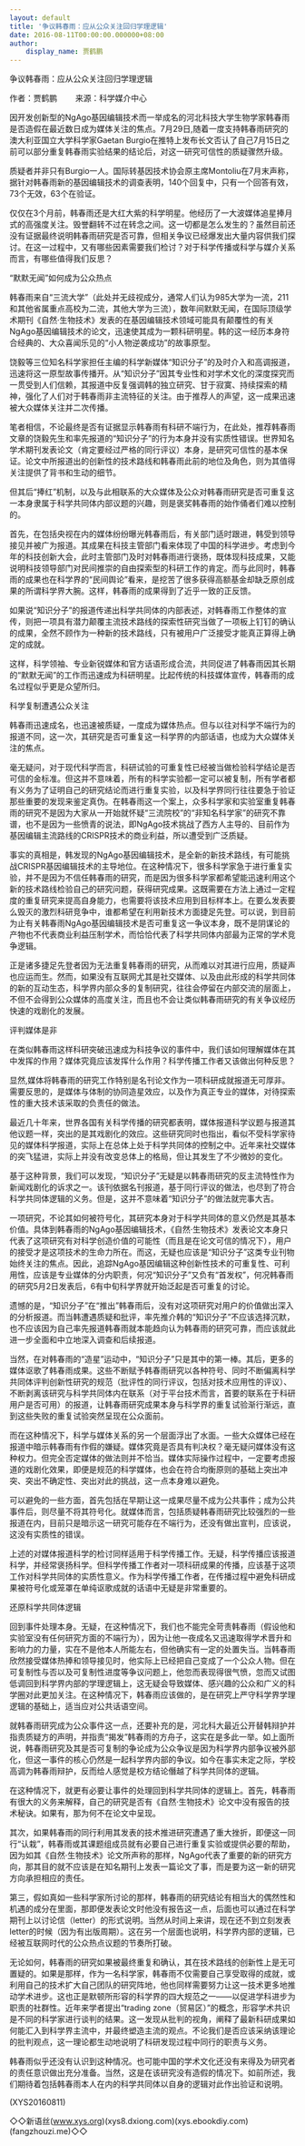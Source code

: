 ```yaml
---
layout: default
title: '争议韩春雨：应从公众关注回归学理逻辑'
date: 2016-08-11T00:00:00.000000+08:00
author:
    display_name: 贾鹤鹏
---
```


争议韩春雨：应从公众关注回归学理逻辑

作者：贾鹤鹏 　　来源：科学媒介中心

因开发创新型的NgAgo基因编辑技术而一举成名的河北科技大学生物学家韩春雨是否造假在最近数日成为媒体关注的焦点。7月29日,随着一度支持韩春雨研究的澳大利亚国立大学科学家Gaetan Burgio在推特上发布长文否认了自己7月15日之前可以部分重复韩春雨实验结果的结论后，对这一研究可信性的质疑骤然升级。

质疑者并非只有Burgio一人。国际转基因技术协会原主席Montoliu在7月末声称，据针对韩春雨新的基因编辑技术的调查表明，140个回复中，只有一个回答有效，73个无效，63个在验证。

仅仅在3个月前，韩春雨还是大红大紫的科学明星。他经历了一大波媒体追星捧月式的高强度关注。毁誉翻转不过在转念之间。这一切都是怎么发生的？虽然目前还没有证据最终说明韩春雨研究是否可靠，但相关争议已经爆发出大量内容供我们探讨。在这一过程中，又有哪些因素需要我们检讨？对于科学传播或科学与媒介关系而言，有哪些值得我们反思？

“默默无闻”如何成为公众热点

韩春雨来自“三流大学”（此处并无歧视成分，通常人们认为985大学为一流，211和其他省属重点高校为二流，其他大学为三流），数年间默默无闻，在国际顶级学术期刊《自然·生物技术》发表的在基因编辑技术领域可能具有颠覆性的有关NgAgo基因编辑技术的论文，迅速使其成为一颗科研明星。韩的这一经历本身符合经典的、大众喜闻乐见的“小人物逆袭成功”的故事原型。

饶毅等三位知名科学家担任主编的科学新媒体“知识分子”的及时介入和高调报道，迅速将这一原型故事传播开。从“知识分子”因其专业性和对学术文化的深度探究而一贯受到人们信赖，其报道中反复强调韩的独立研究、甘于寂寞、持续探索的精神，强化了人们对于韩春雨非主流特征的关注。由于推荐人的声望，这一成果迅速被大众媒体关注并二次传播。

笔者相信，不论最终是否有证据显示韩春雨有科研不端行为，在此处，推荐韩春雨文章的饶毅先生和率先报道的“知识分子”的行为本身并没有实质性错误。世界知名学术期刊发表论文（肯定要经过严格的同行评议）本身，是研究可信性的基本保证。论文中所报道出的创新性的技术路线和韩春雨此前的地位及角色，则为其值得关注提供了背书和生动的细节。

但其后“捧红”机制，以及与此相联系的大众媒体及公众对韩春雨研究是否可重复这一本身隶属于科学共同体内部议题的兴趣，则是褒奖韩春雨的始作俑者们难以控制的。

首先，在包括央视在内的媒体纷纷曝光韩春雨后，有关部门适时跟进，韩受到领导接见并被广为报道。其成果在科技主管部门看来体现了中国的科学进步。考虑到今年的科技创新大会，此时主管部门及时对韩春雨进行褒扬，既体现科技成果，又能说明科技领导部门对民间推崇的自由探索型的科研工作的肯定。而与此同时，韩春雨的成果也在科学界的“民间舆论”看来，是挖苦了很多获得高额基金却缺乏原创成果的所谓科学界大腕。这样，韩春雨的成果得到了近乎一致的正反馈。

如果说“知识分子”的报道传递出科学共同体的内部表述，对韩春雨工作整体的宣传，则把一项具有潜力颠覆主流技术路线的探索性研究当做了一项板上钉钉的确认的成果，全然不顾作为一种新的技术路线，只有被用户广泛接受才能真正算得上确定的成就。

这样，科学领袖、专业新锐媒体和官方话语形成合流，共同促进了韩春雨因其长期的“默默无闻”的工作而迅速成为科研明星。比起传统的科技媒体宣传，韩春雨的成名过程似乎更是众望所归。

科学复制遭遇公众关注

韩春雨迅速成名，也迅速被质疑，一度成为媒体热点。但与以往对科学不端行为的报道不同，这一次，其研究是否可重复这一科学界的内部话语，也成为大众媒体关注的焦点。

毫无疑问，对于现代科学而言，科研试验的可重复性已经被当做检验科学结论是否可信的金标准。但这并不意味着，所有的科学实验都一定可以被复制，所有学者都有义务为了证明自己的研究结论而进行重复实验，以及科学界同行往往要急于验证那些重要的发现来鉴定真伪。在韩春雨这一个案上，众多科学家和实验室重复韩春雨的研究不是因为大家从一开始就怀疑“三流院校”的“非知名科学家”的研究不靠谱，也不是因为一些愤青的说法，即NgAgo技术挑战了西方人主导的、目前作为基因编辑主流路线的CRISPR技术的商业利益，所以遭受到广泛质疑。

事实的真相是，韩发现的NgAgo基因编辑技术，是全新的新技术路线，有可能挑战CRISPR基因编辑技术的主导地位。在这种情况下，很多科学家急于进行重复实验，并不是因为不信任韩春雨的研究，而是因为很多科学家都希望能迅速利用这个新的技术路线检验自己的研究问题，获得研究成果。这既需要在方法上通过一定程度的重复研究来提高自身能力，也需要将该技术应用到目标样本上。在要么发表要么毁灭的激烈科研竞争中，谁都希望在利用新技术方面捷足先登。可以说，到目前为止有关韩春雨NgAgo基因编辑技术是否可重复这一争议本身，既不是阴谋论的产物也不代表商业利益压制学术，而恰恰代表了科学共同体内部最为正常的学术竞争逻辑。

正是诸多捷足先登者因为无法重复韩春雨的研究，从而难以对其进行应用，质疑声也应运而生。然而，如果没有互联网尤其是社交媒体、以及由此形成的科学共同体的新的互动生态，科学界内部众多的复制研究，往往会停留在内部交流的层面上，不但不会得到公众媒体的高度关注，而且也不会让类似韩春雨研究的有关争议经历快速的戏剧化的发展。

评判媒体是非

在类似韩春雨这样科研突破迅速成为科技争议的事件中，我们该如何理解媒体在其中发挥的作用？媒体究竟应该发挥什么作用？科学传播工作者又该做出何种反思？

显然,媒体将韩春雨的研究工作特别是名刊论文作为一项科研成就报道无可厚非。需要反思的，是媒体与体制的协同造星效应，以及作为真正专业的媒体，对待探索性的重大技术该采取的负责任的做法。

最近几十年来，世界各国有关科学传播的研究都表明，媒体报道科学议题与报道其他议题一样，突出的是其戏剧化的效应。这些研究同时也指出，看似不受科学家待见的媒体科学报道，实际上在总体上处于科学共同体的控制之中。近年来社交媒体的突飞猛进，实际上并没有改变总体上的格局，但让其发生了不少微妙的变化。

基于这种背景，我们可以发现，“知识分子”无疑是以韩春雨研究的反主流特性作为新闻戏剧化的诉求之一。该刊依据名刊报道，基于同行评议的做法，也尽到了符合科学共同体逻辑的义务。但是，这并不意味着“知识分子”的做法就完事大吉。

一项研究，不论其如何被符号化，其研究本身对于科学共同体的意义仍然是其基本价值。具体到韩春雨的NgAgo基因编辑技术，《自然·生物技术》发表论文本身只代表了这项研究有对科学创造价值的可能性（而且是在论文可信的情况下），用户的接受才是这项技术的生命力所在。而这，无疑也应该是“知识分子”这类专业刊物始终关注的焦点。因此，追踪NgAgo基因编辑这种创新性技术的可重复性、可利用性，应该是专业媒体的分内职责，何况“知识分子”又负有“首发权”，何况韩春雨的研究5月2日发表后，6有中旬科学界就开始泛起是否可重复的讨论。

遗憾的是，“知识分子”在“推出”韩春雨后，没有对这项研究对用户的价值做出深入的分析报道。而当韩遭遇质疑和批评，率先推介韩的“知识分子”不应该选择沉默，也不应该因为自己率先报道韩春雨就本能趋向认为韩春雨的研究可靠，而应该就此进一步全面和中立地深入调查和后续报道。

当然，在对韩春雨的“造星”运动中，“知识分子”只是其中的第一棒。其后，更多的媒体讴歌了韩春雨成果。这些不断赋予韩春雨研究以各种符号、同时不断偏离科学共同体评判创新性研究的规范（批评性的同行评议，包括对技术应用性的评议）、不断剥离该研究与科学共同体内在联系（对于平台技术而言，首要的联系在于科研用户是否可用）的报道，让韩春雨研究成果本身与科学界的重复试验渐行渐远，直到这些失败的重复试验突然呈现在公众面前。

而在这种情况下，科学与媒体关系的另一个层面浮出了水面。一些大众媒体已经在报道中暗示韩春雨有作假的嫌疑。媒体究竟是否具有判决权？毫无疑问媒体没有这种权力。但完全否定媒体的做法则并不恰当。媒体实际操作过程中，一定要考虑报道的戏剧化效果，即便是规范的科学媒体，也会在符合均衡原则的基础上突出冲突、突出不确定性、突出对此的挑战，这一点本身难以避免。

可以避免的一些方面，首先包括在早期让这一成果尽量不成为公共事件；成为公共事件后，则尽量不将其符号化。就媒体而言，包括质疑韩春雨研究比较强烈的一些报道在内，目前只是暗示这一研究可能存在不端行为，还没有做出宣判，应该说，这没有实质性的错误。

上述的对媒体报道科学的检讨同样适用于科学传播工作。无疑，科学传播应该报道科学，并经常褒扬科学。但科学传播工作者对一项科研成果的传播，应该基于这项工作对科学共同体的实质性意义。作为科学传播工作者，在传播过程中避免科研成果被符号化或笼罩在单纯讴歌成就的话语中无疑是非常重要的。

还原科学共同体逻辑

回到事件处理本身。无疑，在这种情况下，我们也不能完全苛责韩春雨（假设他和实验室没有任何研究方面的不端行为），因为让他一夜成名又迅速取得学术晋升和影响力的力量，实在不是他本人所能左右，但他确实有一定的处置失当。当韩春雨欣然接受媒体热捧和领导接见时，他实际上已经把自己变成了一个公众人物。但在可复制性与否以及可复制性进度等争议问题上，他忽而表现得很气愤，忽而又试图低调回到科学界内部的学理逻辑上，这无疑会导致媒体、感兴趣的公众和广义的科学圈对此更加关注。在这种情况下，韩春雨应该做的，是在研究上严守科学界学理逻辑的基础上，适当应对公共话语空间。

就韩春雨研究成为公众事件这一点，还要补充的是，河北科大最近公开替韩辩护并指责质疑方的声明，并指责“揭发”韩春雨的方舟子，这实在是多此一举。如上面所说，韩春雨研究及其是否可复制的争论成为公众争议是因为科学界内部争议被外部化，但这一事件的核心仍然是一起科学界内部的争议。如今在事实未定之际，学校高调为韩春雨辩护，反而给人感觉是校方结论僭越了科学共同体的逻辑。

在这种情况下，就更有必要让事件的处理回到科学共同体的逻辑上。首先，韩春雨有很大的义务来解释，自己的研究是否有《自然·生物技术》论文中没有报告的技术秘诀。如果有，那为何不在论文中呈现。

其次，如果韩春雨的同行利用其发表的技术推进研究遭遇了重大挫折，即便这一同行“认栽”，韩春雨或其课题组成员就有必要自己进行重复实验或提供必要的帮助，因为如其《自然·生物技术》论文所声称的那样，NgAgo代表了重要的新的研究方向，那其目的就不应该是在知名期刊上发表一篇论文了事，而是要为这一新的研究方向承担相应的责任。

第三，假如真如一些科学家所讨论的那样，韩春雨的研究结论有相当大的偶然性和机遇的成分在里面，那即便发表论文时他没有报告这一点，后面也可以通过在科学期刊上以讨论信（letter）的形式说明。当然从时间上来讲，现在还不到立刻发表letter的时候（因为有出版周期）。这在另一个层面也说明，科学界内部的逻辑，已经被互联网时代的公众热点议题的节奏所打破。

无论如何，韩春雨的研究如果被最终重复和确认，其在技术路线的创新性上是无可置疑的。如果是那样，作为一名科学家，韩春雨不仅需要自己享受取得的成就，或利用自己的技术扩大自己团队的研究阵地，他也同样需要努力让这一技术更多地推动学术进步。这也正是默顿所形容的科学界的四大规范之一——以促进学科进步为职责的社群性。近年来学者提出“trading zone（贸易区）”的概念，形容学术共识是不同的科学家进行谈判的结果。这一发现从批判的视角，阐释了最新科研成果如何能汇入到科学界主流中，并最终塑造主流的观点。不论我们是否应该采纳该理论的批判观点，这一理论都生动地说明了科研发现过程中同行的职责与义务。

韩春雨似乎还没有认识到这种情况。也可能中国的学术文化还没有来得及为研究者的责任意识做出充分准备。当然，这是在该研究没有造假的情况下。如前所述，我们期待着包括韩春雨本人在内的科学共同体以自身的逻辑对此作出验证和说明。

(XYS20160811)

◇◇新语丝(www.xys.org)(xys8.dxiong.com)(xys.ebookdiy.com)(fangzhouzi.me)◇◇

